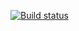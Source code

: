 [![Build status](https://ci.appveyor.com/api/projects/status/0v60dg5xwrq5gaxb/branch/main?svg=true)](https://ci.appveyor.com/project/Iseedeadtoads/automation6/branch/main)
